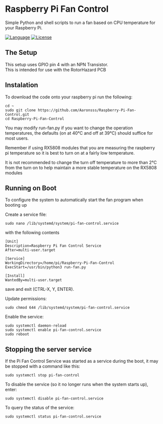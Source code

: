 # Raspberry Pi Fan Control

Simple Python and shell scripts to run a fan based on CPU temperature for your Raspberry Pi. 

[![Language](https://img.shields.io/badge/python-3.5%20%7C%203.6%20%7C%203.7%20%7C%203.8-blue)](#)
[![License](https://img.shields.io/github/license/vc1492a/Raspberry-Pi-Fan-Control)](https://opensource.org/licenses/MIT)

## The Setup

This setup uses GPIO pin 4 with an NPN Transistor.  
This is intended for use with the RotorHazard PCB

## Instalation
To download the code onto your raspberry pi run the following:
```
cd ~
sudo git clone https://github.com/Aaronsss/Raspberry-Pi-Fan-Control.git
cd Raspberry-Pi-Fan-Control
```

You may modify run-fan.py if you want to change the operation temperatures, the defaults (on at 40&deg;C and off at 39&deg;C) should suffice for most users.

Remember if using RX5808 modules that you are measuring the raspberry pi temperature so it is best to turn on at a fairly low temperature.

It is not recommended to change the turn off temperature to more than 2&deg;C from the turn on to help maintain a more stable temperature on the RX5808 modules

## Running on Boot

To configure the system to automatically start the fan program when booting up

Create a service file:
```
sudo nano /lib/systemd/system/pi-fan-control.service
```
with the following contents
```
[Unit]
Description=Raspberry Pi Fan Control Service
After=multi-user.target

[Service]
WorkingDirectory=/home/pi/Raspberry-Pi-Fan-Control
ExecStart=/usr/bin/python3 run-fan.py

[Install]
WantedBy=multi-user.target
```

save and exit (CTRL-X, Y, ENTER).

Update permissions:

```
sudo chmod 644 /lib/systemd/system/pi-fan-control.service
```
Enable the service:
```
sudo systemctl daemon-reload
sudo systemctl enable pi-fan-control.service
sudo reboot
```

## Stopping the server service

If the Pi Fan Control Service was started as a service during the boot, it may be stopped with a command like this:
```
sudo systemctl stop pi-fan-control
```
To disable the service (so it no longer runs when the system starts up), enter:
```
sudo systemctl disable pi-fan-control.service
```
To query the status of the service:
```
sudo systemctl status pi-fan-control.service
```